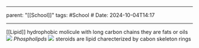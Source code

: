 
---
parent: "[[School]]"
tags:
	#School
	#
Date: 2024-10-04T14:17

---

[[Lipid]]
	hydrophobic molicule with long carbon chains 
	they are fats or oils
	![](https://upload.wikimedia.org/wikipedia/commons/5/5a/Common_lipid_types.svg)
*Phospholipds*
![](https://interactives.ck12.org/inline-interactives/components/BIO_HS_2_3_2_PhospholipidBilayerComposition/1.0.5-release/BIO_HS_2_3_2_PhospholipidBilayerComposition.png)
steroids are lipid charecterized by cabon skeleton rings 